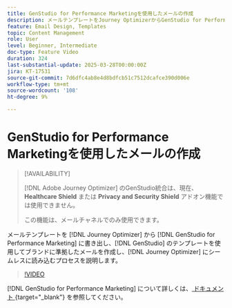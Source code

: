 ```yaml
---
title: GenStudio for Performance Marketingを使用したメールの作成
description: メールテンプレートをJourney OptimizerからGenStudio for Performance Marketingに書き出し、GenStudioのテンプレートを使用してブランドに準拠したメールを作成し、Journey Optimizerにシームレスに読み込むプロセスを説明します。
feature: Email Design, Templates
topic: Content Management
role: User
level: Beginner, Intermediate
doc-type: Feature Video
duration: 324
last-substantial-update: 2025-03-28T00:00:00Z
jira: KT-17531
source-git-commit: 7d6dfc4ab8e4d8bdfcb51c7512dcafce390d006e
workflow-type: tm+mt
source-wordcount: '108'
ht-degree: 9%

---
```



# GenStudio for Performance Marketingを使用したメールの作成

>[!AVAILABILITY]
>
>[!DNL Adobe Journey Optimizer] のGenStudio統合は、現在、**Healthcare Shield** または **Privacy and Security Shield** アドオン機能では使用できません。
>
>この機能は、メールチャネルでのみ使用できます。

メールテンプレートを [!DNL Journey Optimizer] から [!DNL GenStudio for Performance Marketing] に書き出し、[!DNL GenStudio] のテンプレートを使用してブランドに準拠したメールを作成し、[!DNL Journey Optimizer] にシームレスに読み込むプロセスを説明します。

>[!VIDEO](https://video.tv.adobe.com/v/3456038/?learn=on&enablevpops)

[!DNL GenStudio for Performance Marketing] について詳しくは、[ ドキュメント ](https://experienceleague.adobe.com/ja/docs/genstudio-for-performance-marketing/user-guide/home){target="_blank"} を参照してください。
